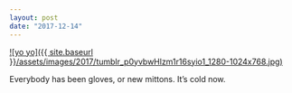```yaml
---
layout: post
date: "2017-12-14"
---
```


[![yo yo]({{ site.baseurl }}/assets/images/2017/tumblr_p0yvbwHlzm1r16syio1_1280-1024x768.jpg)](https://mananamanana.com/ohpiglet/wp-content/uploads/2017/12/tumblr_p0yvbwHlzm1r16syio1_1280.jpg)

Everybody has been gloves, or new mittons. It’s cold now.
